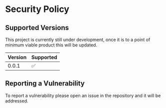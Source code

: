 # Security Policy

## Supported Versions

This project is currently still under development, once it is to a point of minimum viable product this will be updated.

| Version | Supported          |
| ------- | ------------------ |
| 0.0.1   | :white_check_mark: |

## Reporting a Vulnerability

To report a vulnerability please open an issue in the repository and it will be addressed. 
